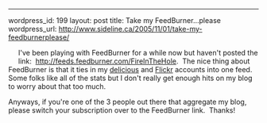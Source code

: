 --- 
wordpress_id: 199
layout: post
title: Take my FeedBurner&#8230;please
wordpress_url: http://www.sideline.ca/2005/11/01/take-my-feedburnerplease/

<a title="Subscribe to my feed, Fire in the Hole" href="http://feeds.feedburner.com/FireInTheHole" rel="alternate"><img alt="" hspace="10" src="http://www.feedburner.com/fb/images/pub/flchklt.gif" align="left" vspace="10" /></a> 
<p>I've been playing with FeedBurner for a while now but haven't posted the link:  <a href="http://feeds.feedburner.com/FireInTheHole">http://feeds.feedburner.com/FireInTheHole</a>.  The nice thing about FeedBurner is that it ties in my <a href="http://del.icio.us/mm53bar">delicious</a> and <a href="http://www.flickr.com/photos/aream">Flickr</a> accounts into one feed. Some folks like all of the stats but I don't really get enough hits on my blog to worry about that too much.</p>
<p>Anyways, if you're one of the 3 people out there that aggregate my blog, please switch your subscription over to the FeedBurner link.  Thanks!</p>
